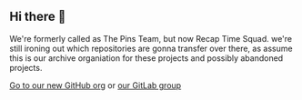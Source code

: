 ## Hi there 👋

We're formerly called as The Pins Team, but now Recap Time Squad. we're still ironing out which repositories are gonna transfer over there, as assume this is our archive organiation for these projects and possibly abandoned projects.

[Go to our new GitHub org](https://github.com/RecapTime) or [our GitLab group](https://gitlab.com/RecapTime)
